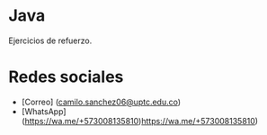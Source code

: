 # Java
Ejercicios de refuerzo.

# Redes sociales
- [Correo] (camilo.sanchez06@uptc.edu.co)
- [WhatsApp] (https://wa.me/+573008135810)https://wa.me/+573008135810)
